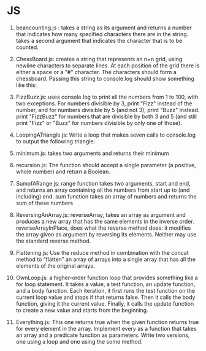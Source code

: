 # JS
1. beancounting.js : takes a string as its argument and returns a number that indicates how many specified characters there are in the string.
takes a second argument that indicates the character that is to be counted.

2. ChessBoard.js: creates a string that represents an n×n grid, using newline characters to separate lines. 
At each position of the grid there is either a space or a "#" character. The characters should form a chessboard.
Passing this string to console.log should show something like this:

3. FizzBuzz.js: uses console.log to print all the numbers from 1 to 100, with two exceptions. 
For numbers divisible by 3, print "Fizz" instead of the number, 
and for numbers divisible by 5 (and not 3), print "Buzz" instead.
print "FizzBuzz" for numbers that are divisible by both 3 and 5 (and still print "Fizz" or "Buzz" for numbers divisible by only one of those).

4. LoopingATriangle.js: Write a loop that makes seven calls to console.log to output the following triangle:

5. minimum.js: takes two arguments and returns their minimum

6. recursion.js: The function should accept a single parameter (a positive, whole number) and return a Boolean.

7. SumofARange.js: range function takes two arguments, start and end, and returns an array containing all the numbers from start up to (and including) end.
sum function takes an array of numbers and returns the sum of these numbers

8. ReversingAnArray.js: reverseArray, takes an array as argument and produces a new array that has the same elements in the inverse order. 
reverseArrayInPlace, does what the reverse method does: it modifies the array given as argument by reversing its elements. 
Neither may use the standard reverse method.

9. Flattening.js: Use the reduce method in combination with the concat method to “flatten” an array of arrays into a single array that has all the elements of the original arrays.

10. OwnLoop.js: a higher-order function loop that provides something like a for loop statement. It takes a value, a test function, an update function, and a body function. Each iteration, it first runs the test function on the current loop value and stops if that returns false. Then it calls the body function, giving it the current value. Finally, it calls the update function to create a new value and starts from the beginning.

11. Everything.js: This one returns true when the given function returns true for every element in the array. 
Implement every as a function that takes an array and a predicate function as parameters. Write two versions, one using a loop and one using the some method.
